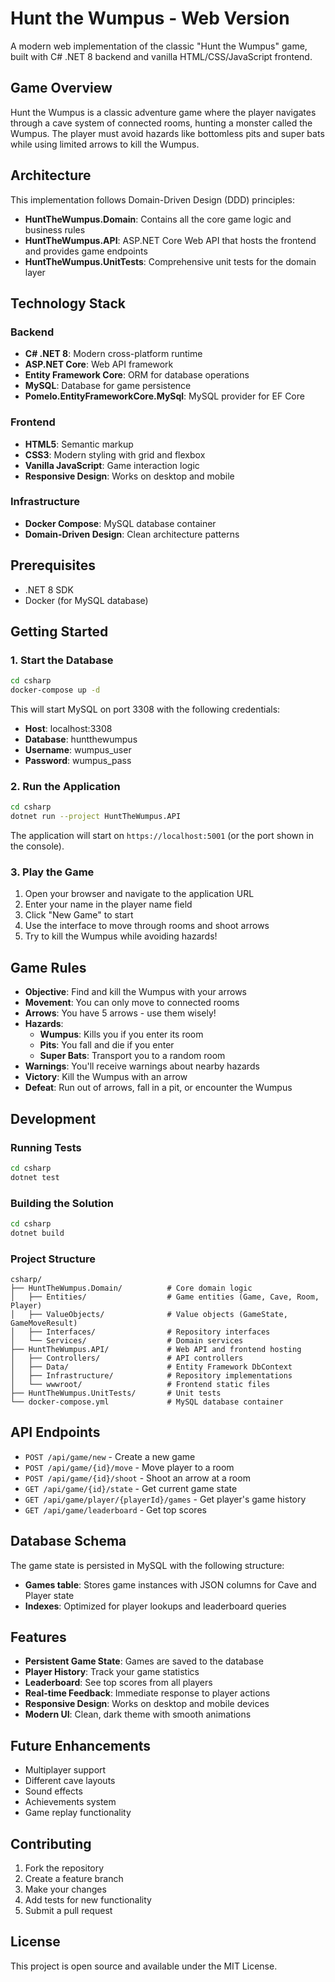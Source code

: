 # Hunt the Wumpus - Web Version

A modern web implementation of the classic "Hunt the Wumpus" game, built with C# .NET 8 backend and vanilla HTML/CSS/JavaScript frontend.

## Game Overview

Hunt the Wumpus is a classic adventure game where the player navigates through a cave system of connected rooms, hunting a monster called the Wumpus. The player must avoid hazards like bottomless pits and super bats while using limited arrows to kill the Wumpus.

## Architecture

This implementation follows Domain-Driven Design (DDD) principles:

- **HuntTheWumpus.Domain**: Contains all the core game logic and business rules
- **HuntTheWumpus.API**: ASP.NET Core Web API that hosts the frontend and provides game endpoints
- **HuntTheWumpus.UnitTests**: Comprehensive unit tests for the domain layer

## Technology Stack

### Backend
- **C# .NET 8**: Modern cross-platform runtime
- **ASP.NET Core**: Web API framework
- **Entity Framework Core**: ORM for database operations
- **MySQL**: Database for game persistence
- **Pomelo.EntityFrameworkCore.MySql**: MySQL provider for EF Core

### Frontend
- **HTML5**: Semantic markup
- **CSS3**: Modern styling with grid and flexbox
- **Vanilla JavaScript**: Game interaction logic
- **Responsive Design**: Works on desktop and mobile

### Infrastructure
- **Docker Compose**: MySQL database container
- **Domain-Driven Design**: Clean architecture patterns

## Prerequisites

- .NET 8 SDK
- Docker (for MySQL database)

## Getting Started

### 1. Start the Database

```bash
cd csharp
docker-compose up -d
```

This will start MySQL on port 3308 with the following credentials:
- **Host**: localhost:3308
- **Database**: huntthewumpus
- **Username**: wumpus_user
- **Password**: wumpus_pass

### 2. Run the Application

```bash
cd csharp
dotnet run --project HuntTheWumpus.API
```

The application will start on `https://localhost:5001` (or the port shown in the console).

### 3. Play the Game

1. Open your browser and navigate to the application URL
2. Enter your name in the player name field
3. Click "New Game" to start
4. Use the interface to move through rooms and shoot arrows
5. Try to kill the Wumpus while avoiding hazards!

## Game Rules

- **Objective**: Find and kill the Wumpus with your arrows
- **Movement**: You can only move to connected rooms
- **Arrows**: You have 5 arrows - use them wisely!
- **Hazards**:
  - **Wumpus**: Kills you if you enter its room
  - **Pits**: You fall and die if you enter
  - **Super Bats**: Transport you to a random room
- **Warnings**: You'll receive warnings about nearby hazards
- **Victory**: Kill the Wumpus with an arrow
- **Defeat**: Run out of arrows, fall in a pit, or encounter the Wumpus

## Development

### Running Tests

```bash
cd csharp
dotnet test
```

### Building the Solution

```bash
cd csharp
dotnet build
```

### Project Structure

```
csharp/
├── HuntTheWumpus.Domain/          # Core domain logic
│   ├── Entities/                  # Game entities (Game, Cave, Room, Player)
│   ├── ValueObjects/              # Value objects (GameState, GameMoveResult)
│   ├── Interfaces/                # Repository interfaces
│   └── Services/                  # Domain services
├── HuntTheWumpus.API/             # Web API and frontend hosting
│   ├── Controllers/               # API controllers
│   ├── Data/                      # Entity Framework DbContext
│   ├── Infrastructure/            # Repository implementations
│   └── wwwroot/                   # Frontend static files
├── HuntTheWumpus.UnitTests/       # Unit tests
└── docker-compose.yml             # MySQL database container
```

## API Endpoints

- `POST /api/game/new` - Create a new game
- `POST /api/game/{id}/move` - Move player to a room
- `POST /api/game/{id}/shoot` - Shoot an arrow at a room
- `GET /api/game/{id}/state` - Get current game state
- `GET /api/game/player/{playerId}/games` - Get player's game history
- `GET /api/game/leaderboard` - Get top scores

## Database Schema

The game state is persisted in MySQL with the following structure:
- **Games table**: Stores game instances with JSON columns for Cave and Player state
- **Indexes**: Optimized for player lookups and leaderboard queries

## Features

- **Persistent Game State**: Games are saved to the database
- **Player History**: Track your game statistics
- **Leaderboard**: See top scores from all players
- **Real-time Feedback**: Immediate response to player actions
- **Responsive Design**: Works on desktop and mobile devices
- **Modern UI**: Clean, dark theme with smooth animations

## Future Enhancements

- Multiplayer support
- Different cave layouts
- Sound effects
- Achievements system
- Game replay functionality

## Contributing

1. Fork the repository
2. Create a feature branch
3. Make your changes
4. Add tests for new functionality
5. Submit a pull request

## License

This project is open source and available under the MIT License.
